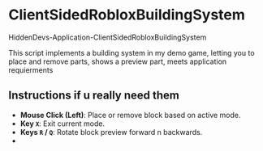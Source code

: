 # ClientSidedRobloxBuildingSystem
HiddenDevs-Application-ClientSidedRobloxBuildingSystem

This script implements a building system in my demo game, letting you to place and remove parts, shows a preview part, meets application requierments

## Instructions if u really need them

- **Mouse Click (Left)**: Place or remove block based on active mode.
- **Key `X`**: Exit current mode.
- **Keys `R` / `Q`**: Rotate block preview forward n backwards.
- 

